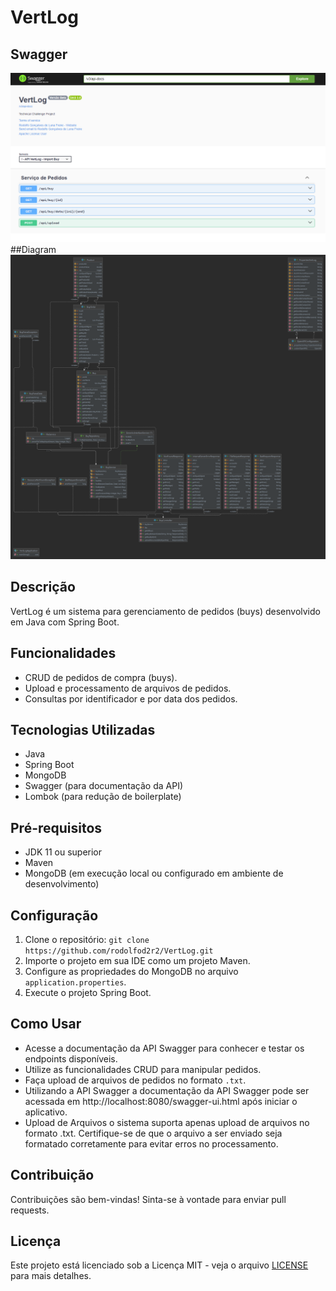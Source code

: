 # VertLog

## Swagger
![info](https://github.com/rodolfod2r2/VertLog/blob/Master/img/swagger.png) 
##Diagram
![info](https://github.com/rodolfod2r2/VertLog/blob/Master/img/vertlog.png)

## Descrição
VertLog é um sistema para gerenciamento de pedidos (buys) desenvolvido em Java com Spring Boot.

## Funcionalidades
- CRUD de pedidos de compra (buys).
- Upload e processamento de arquivos de pedidos.
- Consultas por identificador e por data dos pedidos.

## Tecnologias Utilizadas
- Java
- Spring Boot
- MongoDB
- Swagger (para documentação da API)
- Lombok (para redução de boilerplate)

## Pré-requisitos
- JDK 11 ou superior
- Maven
- MongoDB (em execução local ou configurado em ambiente de desenvolvimento)

## Configuração
1. Clone o repositório: `git clone https://github.com/rodolfod2r2/VertLog.git`
2. Importe o projeto em sua IDE como um projeto Maven.
3. Configure as propriedades do MongoDB no arquivo `application.properties`.
4. Execute o projeto Spring Boot.

## Como Usar
- Acesse a documentação da API Swagger para conhecer e testar os endpoints disponíveis.
- Utilize as funcionalidades CRUD para manipular pedidos.
- Faça upload de arquivos de pedidos no formato `.txt`.
- Utilizando a API Swagger a documentação da API Swagger pode ser acessada em http://localhost:8080/swagger-ui.html após iniciar o aplicativo.
- Upload de Arquivos o sistema suporta apenas upload de arquivos no formato .txt. Certifique-se de que o arquivo a ser enviado seja formatado corretamente para evitar erros no processamento.

## Contribuição
Contribuições são bem-vindas! Sinta-se à vontade para enviar pull requests.

## Licença
Este projeto está licenciado sob a Licença MIT - veja o arquivo [LICENSE](LICENSE) para mais detalhes.
